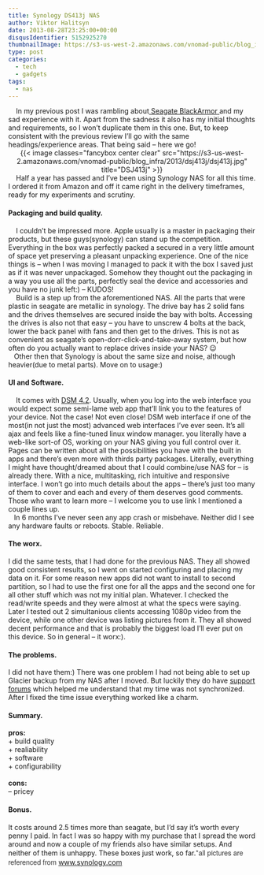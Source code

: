 ```yaml
---
title: Synology DS413j NAS
author: Viktor Halitsyn
date: 2013-08-28T23:25:00+00:00
disqusIdentifier: 5152925270
thumbnailImage: https://s3-us-west-2.amazonaws.com/vnomad-public/blog_infra/2013/dsj413j/dsj413j-thumb.jpg
type: post
categories:
  - tech
  - gadgets
tags:
  - nas
---
```

<div dir="ltr" style="text-align: left;">
  <div style="text-align: left;">
        In my previous post I was rambling about<a href="https://blog.vnomad.com/seagate-blackarmor-nas-400/" target="_blank"> Seagate BlackArmor </a>and my sad experience with it. Apart from the sadness it also has my initial thoughts and requirements, so I won&#8217;t duplicate them in this one. But, to keep consistent with the previous review I&#8217;ll go with the same headings/experience areas. That being said &#8211; here we go!
  </div>
  
  <div style="text-align: left;">
  </div>
  
  <div style="clear: both; text-align: center;">
    {{< image classes="fancybox center clear" src="https://s3-us-west-2.amazonaws.com/vnomad-public/blog_infra/2013/dsj413j/dsj413j.jpg" title="DSJ413j" >}}
  </div>
  
  <div style="text-align: left;">
  </div>
  
  <div style="text-align: left;">
        Half a year has passed and I&#8217;ve been using Synology NAS for all this time. I ordered it from Amazon and off it came right in the delivery timeframes, ready for my experiments and scrutiny.
  </div>
  
  <h4 style="text-align: left;">
    Packaging and build quality.
  </h4>
  
  <div>
        I couldn&#8217;t be impressed more. Apple usually is a master in packaging their products, but these guys(synology) can stand up the competition. Everything in the box was perfectly packed a secured in a very little amount of space yet preserving a pleasant unpacking experience. One of the nice things is &#8211; when I was moving I managed to pack it with the box I saved just as if it was never unpackaged. Somehow they thought out the packaging in a way you use all the parts, perfectly seal the device and accessories and you have no junk left:) &#8211; KUDOS!
  </div>
  
  <div>
        Build is a step up from the aforementioned NAS. All the parts that were plastic in seagate are metallic in synology. The drive bay has 2 solid fans and the drives themselves are secured inside the bay with bolts. Accessing the drives is also not that easy &#8211; you have to unscrew 4 bolts at the back, lower the back panel with fans and then get to the drives. This is not as convenient as seagate&#8217;s open-dorr-click-and-take-away system, but how often do you actually want to replace drives inside your NAS? 😉
  </div>
  
  <div>
       Other then that Synology is about the same size and noise, although heavier(due to metal parts). Move on to usage:)
  </div>
  
  <h4 style="text-align: left;">
    UI and Software.
  </h4>
  
  <div style="text-align: left;">
        It comes with <a href="http://www.synology.com/dsm/index.php?lang=us" target="_blank">DSM 4.2</a>. Usually, when you log into the web interface you would expect some semi-lame web app that&#8217;ll link you to the features of your device. Not the case! Not even close! DSM web interface if one of the most(in not just the most) advanced web interfaces I&#8217;ve ever seen. It&#8217;s all ajax and feels like a fine-tuned linux window manager. you literally have a web-like sort-of OS, working on your NAS giving you full control over it. Pages can be written about all the possibilities you have with the built in apps and there&#8217;s even more with thirds party packages. Literally, everything I might have thought/dreamed about that I could combine/use NAS for &#8211; is already there. With a nice, multitasking, rich intuitive and responsive interface. I won&#8217;t go into much details about the apps &#8211; there&#8217;s just too many of them to cover and each and every of them deserves good comments. Those who want to learn more &#8211; I welcome you to use link I mentioned a couple lines up.
  </div>
  
  <div style="text-align: left;">
       In 6 months I&#8217;ve never seen any app crash or misbehave. Neither did I see any hardware faults or reboots. Stable. Reliable.
  </div>
  
  <h4 style="text-align: left;">
    The worx.
  </h4>
  
  <div>
    I did the same tests, that I had done for the previous NAS. They all showed good consistent results, so I went on started configuring and placing my data on it. For some reason new apps did not want to install to second partition, so I had to use the first one for all the apps and the second one for all other stuff which was not my initial plan. Whatever. I checked the read/write speeds and they were almost at what the specs were saying. Later I tested out 2 simultanious clients accessing 1080p video from the device, while one other device was listing pictures from it. They all showed decent performance and that is probably the biggest load I&#8217;ll ever put on this device. So in general &#8211; it worx:).
  </div>
  
  <h4 style="text-align: left;">
    The problems.
  </h4>
  
  <div>
    I did not have them:) There was one problem I had not being able to set up Glacier backup from my NAS after I moved. But luckily they do have <a href="http://forum.synology.com/enu/" target="_blank">support forums</a> which helped me understand that my time was not synchronized. After I fixed the time issue everything worked like a charm.
  </div>
  
  <div>
  </div>
  
  <h4 style="text-align: left;">
    Summary.
  </h4>
  
  <div>
    <b>pros:</b>
  </div>
  
  <div>
    + build quality
  </div>
  
  <div>
    + realiability
  </div>
  
  <div>
    + software
  </div>
  
  <div>
    + configurability
  </div>
  
  <div>
    <b> </b>
  </div>
  
  <div>
    <b>cons:</b>
  </div>
  
  <div>
    &#8211; pricey
  </div>
  
  <h4 style="text-align: left;">
    Bonus.
  </h4>
  
  <div>
    <p>
      It costs around 2.5 times more than seagate, but I&#8217;d say it&#8217;s worth every penny I paid. In fact I was so happy with my purchase that I spread the word around and now a couple of my friends also have similar setups. And neither of them is unhappy. These boxes just work, so far.<span style="background-color: white; color: #333333; font-family: 'Helvetica Neue Light', HelveticaNeue-Light, 'Helvetica Neue', Helvetica, Arial, sans-serif; font-size: 14px; line-height: 19px;">*all pictures are referenced from </span><a href="http://www.synology.com/">www.synology.com</a>
    </p>
  </div>
</div>